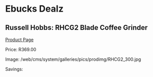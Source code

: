 
# Ebucks Dealz
## Russell Hobbs: RHCG2 Blade Coffee Grinder
[Product Page](https://www.ebucks.com/web/shop/productSelected.do?prodId=360649830&catId=704984897)

Price: R369.00

Image: /web/cms/system/galleries/pics/prodimg/RHCG2_300.jpg

Savings: 


	